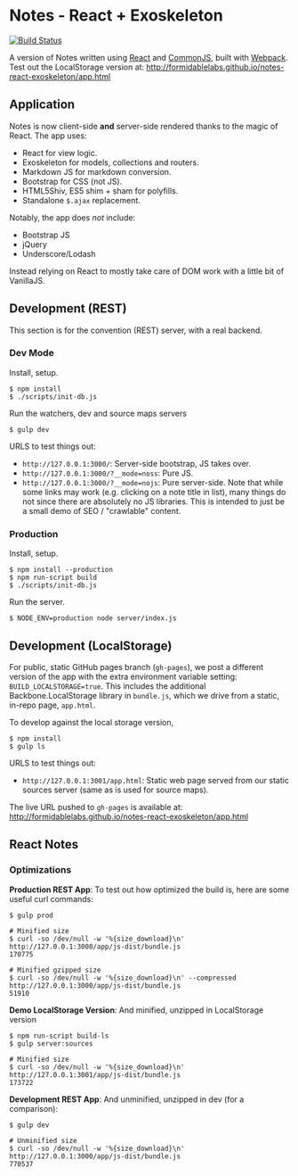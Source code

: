 Notes - React + Exoskeleton
===========================

[![Build Status][trav_img]][trav_site]

A version of Notes written using [React][react] and [CommonJS][cjs], built with
[Webpack][webpack]. Test out the LocalStorage version at:
http://formidablelabs.github.io/notes-react-exoskeleton/app.html

## Application

Notes is now client-side **and** server-side rendered thanks to the magic of
React. The app uses:

* React for view logic.
* Exoskeleton for models, collections and routers.
* Markdown JS for markdown conversion.
* Bootstrap for CSS (not JS).
* HTML5Shiv, ES5 shim + sham for polyfills.
* Standalone `$.ajax` replacement.

Notably, the app does _not_ include:

* Bootstrap JS
* jQuery
* Underscore/Lodash

Instead relying on React to mostly take care of DOM work with a little bit
of VanillaJS.

## Development (REST)

This section is for the convention (REST) server, with a real backend.

### Dev Mode

Install, setup.

```
$ npm install
$ ./scripts/init-db.js
```

Run the watchers, dev and source maps servers

```
$ gulp dev
```

URLS to test things out:

* `http://127.0.0.1:3000/`: Server-side bootstrap, JS takes over.
* `http://127.0.0.1:3000/?__mode=noss`: Pure JS.
* `http://127.0.0.1:3000/?__mode=nojs`: Pure server-side. Note that while
  some links may work (e.g. clicking on a note title in list), many things
  do not since there are absolutely no JS libraries. This is intended to just
  be a small demo of SEO / "crawlable" content.

### Production

Install, setup.

```
$ npm install --production
$ npm run-script build
$ ./scripts/init-db.js
```

Run the server.

```
$ NODE_ENV=production node server/index.js
```


## Development (LocalStorage)

For public, static GitHub pages branch (`gh-pages`), we post a different
version of the app with the extra environment variable setting:
`BUILD_LOCALSTORAGE=true`. This includes the additional Backbone.LocalStorage
library in `bundle.js`, which we drive from a static, in-repo page,
`app.html`.

To develop against the local storage version,

```
$ npm install
$ gulp ls
```

URLS to test things out:

* `http://127.0.0.1:3001/app.html`: Static web page served from our static
  sources server (same as is used for source maps).

The live URL pushed to `gh-pages` is available at:
http://formidablelabs.github.io/notes-react-exoskeleton/app.html

## React Notes

### Optimizations

**Production REST App**: To test out how optimized the build is, here are some
useful curl commands:

```
$ gulp prod

# Minified size
$ curl -so /dev/null -w '%{size_download}\n' http://127.0.0.1:3000/app/js-dist/bundle.js
170775

# Minified gzipped size
$ curl -so /dev/null -w '%{size_download}\n' --compressed http://127.0.0.1:3000/app/js-dist/bundle.js
51910
```

**Demo LocalStorage Version**: And minified, unzipped in LocalStorage version

```
$ npm run-script build-ls
$ gulp server:sources

# Minified size
$ curl -so /dev/null -w '%{size_download}\n' http://127.0.0.1:3001/app/js-dist/bundle.js
173722
```

**Development REST App**: And unminified, unzipped in dev (for a comparison):

```
$ gulp dev

# Unminified size
$ curl -so /dev/null -w '%{size_download}\n' http://127.0.0.1:3000/app/js-dist/bundle.js
770537
```

[trav]: https://travis-ci.org/
[trav_img]: https://api.travis-ci.org/FormidableLabs/notes-react-exoskeleton.svg
[trav_site]: https://travis-ci.org/FormidableLabs/notes-react-exoskeleton
[react]: http://facebook.github.io/react/
[cjs]: http://wiki.commonjs.org/wiki/CommonJS
[webpack]: http://webpack.github.io/
